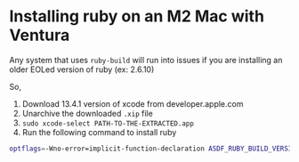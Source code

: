 # Installing ruby on an M2 Mac with Ventura

Any system that uses `ruby-build` will run into issues if you are installing an older EOLed version of ruby (ex: 2.6.10)

So, 

1. Download 13.4.1 version of xcode from developer.apple.com
2. Unarchive the downloaded `.xip` file
3. `sudo xcode-select PATH-TO-THE-EXTRACTED.app`
4. Run the following command to install ruby
```sh
optflags=-Wno-error=implicit-function-declaration ASDF_RUBY_BUILD_VERSION=v20220630 asdf install ruby 2.6.10
```

